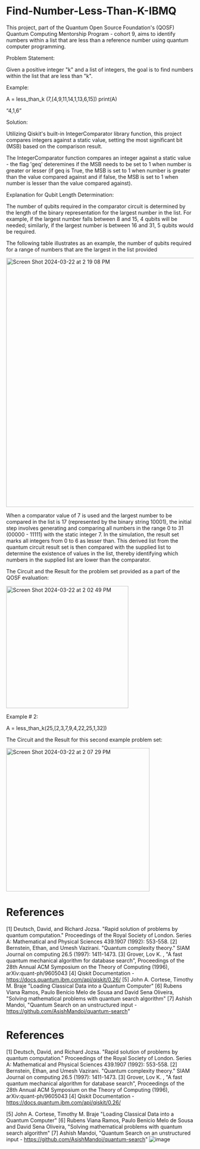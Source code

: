 # Find-Number-Less-Than-K-IBMQ
This project, part of the Quantum Open Source Foundation's (QOSF) Quantum Computing Mentorship Program - cohort 9, aims to identify numbers within a list that are less than a reference number using quantum computer programming.

Problem Statement:

Given a positive integer "k" and a list of integers, the goal is to find numbers within the list that are less than "k".

Example:

A = less_than_k (7,[4,9,11,14,1,13,6,15])
print(A)

“4,1,6”

Solution:

Utilizing Qiskit's built-in IntegerComparator library function, this project compares integers against a static value, setting the most significant bit (MSB) based on the comparison result.

The IntegerComparator function compares an integer against a static value - the flag 'geq' deteremines if the MSB needs to be set to 1 
when number is greater or lesser (if geq is True, the MSB is set to 1 when number is greater than the value compared against and if false, the MSB is set to 1 when number is lesser than the value compared against).


Explanation for Qubit Length Determination:

The number of qubits required in the comparator circuit is determined by the length of the binary representation for the largest number in the list. For example, if the largest number falls between 8 and 15, 4 qubits will be needed; similarly, if the largest number is between 16 and 31, 5 qubits would be required.

The following table illustrates as an example, the number of qubits required for a range of numbers that are the largest in the list provided

<img width="669" alt="Screen Shot 2024-03-22 at 2 19 08 PM" src="https://github.com/sbopanna/Find-Number-Less-Than-K-IBMQ/assets/29610175/1adcb3c2-1d48-4076-9a8e-d9dcf135db43">

When a comparator value of 7 is used and the largest number to be compared in the list is 17 (represented by the binary string 10001), the initial step involves generating and comparing all numbers in the range 0 to 31 (00000 - 11111) with the static integer 7. In the simulation, the result set marks all integers from 0 to 6 as lesser than. This derived list from the quantum circuit result set is then compared with the supplied list to determine the existence of values in the list, thereby identifying which numbers in the supplied list are lower than the comparator.

The Circuit and the Result for the problem set provided as a part of the QOSF evaluation:

<img width="328" alt="Screen Shot 2024-03-22 at 2 02 49 PM" src="https://github.com/sbopanna/Find-Number-Less-Than-K-IBMQ/assets/29610175/1dabcac2-cf88-4e63-ae59-313ebe35f436">


Example # 2:

A = less_than_k(25,[2,3,7,9,4,22,25,1,32])


The Circuit and the Result for this second example problem set:

<img width="385" alt="Screen Shot 2024-03-22 at 2 07 29 PM" src="https://github.com/sbopanna/Find-Number-Less-Than-K-IBMQ/assets/29610175/3712b3e8-b329-4343-a97b-0b899453cbf7">


# References 
[1] Deutsch, David, and Richard Jozsa. "Rapid solution of problems by quantum computation." Proceedings of the Royal Society of London. Series A: Mathematical and Physical Sciences 439.1907 (1992): 553-558.
[2] Bernstein, Ethan, and Umesh Vazirani. "Quantum complexity theory." SIAM Journal on computing 26.5 (1997): 1411-1473.
[3] Grover, Lov K. , "A fast quantum mechanical algorithm for database search", Proceedings of the 28th Annual ACM Symposium on the Theory of Computing (1996), arXiv:quant-ph/9605043
[4] Qiskit Documentation - https://docs.quantum.ibm.com/api/qiskit/0.26/
[5] John A. Cortese, Timothy M. Braje "Loading Classical Data into a Quantum Computer"
[6] Rubens Viana Ramos, Paulo Benício Melo de Sousa and David Sena Oliveira, "Solving mathematical problems with quantum search algorithm"
[7] Ashish Mandoi, "Quantum Search on an unstructured input -  https://github.com/AsishMandoi/quantum-search"



# References
[1] Deutsch, David, and Richard Jozsa. "Rapid solution of problems by quantum computation." Proceedings of the Royal Society of London. Series A: Mathematical and Physical Sciences 439.1907 (1992): 553-558.
[2] Bernstein, Ethan, and Umesh Vazirani. "Quantum complexity theory." SIAM Journal on computing 26.5 (1997): 1411-1473.
[3] Grover, Lov K. , "A fast quantum mechanical algorithm for database search", Proceedings of the 28th Annual ACM Symposium on the Theory of Computing (1996), arXiv:quant-ph/9605043
[4] Qiskit Documentation - https://docs.quantum.ibm.com/api/qiskit/0.26/

[5] John A. Cortese, Timothy M. Braje "Loading Classical Data into a Quantum Computer"
[6] Rubens Viana Ramos, Paulo Benício Melo de Sousa and David Sena Oliveira, "Solving mathematical problems with quantum search algorithm"
[7] Ashish Mandoi, "Quantum Search on an unstructured input -  https://github.com/AsishMandoi/quantum-search"
![image](https://github.com/sbopanna/Find-Number-Less-Than-K-IBMQ/assets/29610175/d64f4f1a-9f0d-4a79-ad5b-44f1bee919a2)

